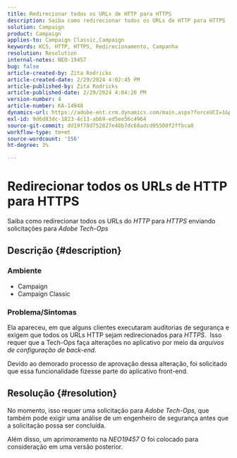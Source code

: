 ```yaml
---
title: Redirecionar todos os URLs de HTTP para HTTPS
description: Saiba como redirecionar todos os URLs de HTTP para HTTPS
solution: Campaign
product: Campaign
applies-to: Campaign Classic,Campaign
keywords: KCS, HTTP, HTTPS, Redirecionamento, Campanha
resolution: Resolution
internal-notes: NEO-19457
bug: false
article-created-by: Zita Rodricks
article-created-date: 2/29/2024 4:02:45 PM
article-published-by: Zita Rodricks
article-published-date: 2/29/2024 4:04:20 PM
version-number: 4
article-number: KA-14948
dynamics-url: https://adobe-ent.crm.dynamics.com/main.aspx?forceUCI=1&pagetype=entityrecord&etn=knowledgearticle&id=d02ba5f8-1bd7-ee11-9078-000d3a3110f0
exl-id: 9d6d83dc-1823-4c13-ab69-ed5ee56c4964
source-git-commit: dd19f78d752827e48b7dc68adcd95500f2ffbca0
workflow-type: tm+mt
source-wordcount: '156'
ht-degree: 3%

---
```


# Redirecionar todos os URLs de HTTP para HTTPS


Saiba como redirecionar todos os URLs do *HTTP* para *HTTPS* enviando solicitações para *Adobe Tech-Ops*

## Descrição {#description}


### Ambiente

- Campaign
- Campaign Classic


### Problema/Sintomas

Ela apareceu, em que alguns clientes executaram auditorias de segurança e exigem que todos os URLs HTTP sejam redirecionados para *HTTPS*.  Isso requer que a Tech-Ops faça alterações no aplicativo por meio da *arquivos de configuração de back-end.*

Devido ao demorado processo de aprovação dessa alteração, foi solicitado que essa funcionalidade fizesse parte do aplicativo front-end.


## Resolução {#resolution}


No momento, isso requer uma solicitação para *Adobe Tech-Ops,* que também pode exigir uma análise de um engenheiro de segurança antes que a solicitação possa ser concluída.

Além disso, um aprimoramento na *NEO19457* O foi colocado para consideração em uma versão posterior.
